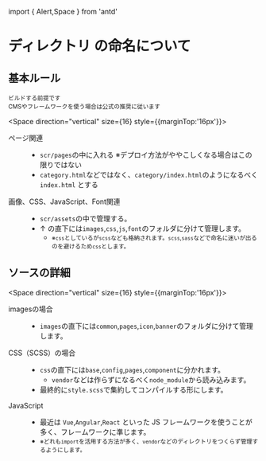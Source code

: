 import { Alert,Space } from 'antd'

# ディレクトリ の命名について

<h2>基本ルール</h2>
<div>
 <small>ビルドする前提です<br/>CMSやフレームワークを使う場合は公式の推奨に従います</small>
</div>

<Space direction="vertical" size={16} style={{marginTop:'16px'}}>

<dl class="box-label">
  <dt>ページ関連</dt>
  <dd>
    <ul>
      <li><code class="language-text">scr/pages</code>の中に入れる ※デプロイ方法がややこしくなる場合はこの限りではない</li>
      <li><code class="language-text">category.html</code>などではなく、<code class="language-text">category/index.html</code>のようになるべく <code class="language-text">index.html</code> とする</li>
    </ul>
  </dd>
</dl>

<dl class="box-label">
  <dt>画像、CSS、JavaScript、Font関連</dt>
  <dd>
    <ul>
      <li><code class="language-text">scr/assets</code>の中で管理する。</li>
      <li>↑ の直下には<code class="language-text">images</code>,<code class="language-text">css</code>,<code class="language-text">js</code>,<code class="language-text">font</code>のフォルダに分けて管理します。
        <ul>
          <li>
          <small>※<code class="language-text">css</code>としているが<code class="language-text">scss</code>なども格納されます。<code class="language-text">scss</code>,<code class="language-text">sass</code>などで命名に迷いが出るのを避けるため<code class="language-text">css</code>とします。</small></li>
        </ul>
      </li>
    </ul>
  </dd>
</dl>
</Space>

<h2>ソースの詳細</h2>

<Space direction="vertical" size={16} style={{marginTop:'16px'}}>

<dl class="box-label">
  <dt>imagesの場合</dt>
  <dd>
    <ul>
      <li>
        <code class="language-text">images</code>の直下には<code class="language-text">common</code>,<code class="language-text">pages</code>,<code class="language-text">icon</code>,<code class="language-text">banner</code>のフォルダに分けて管理します。
      </li>
    </ul>
  </dd>
</dl>
<dl class="box-label">
  <dt>CSS（SCSS）の場合</dt>
  <dd>
    <ul>
      <li>
        <code class="language-text">css</code>の直下には<code class="language-text">base</code>,<code class="language-text">config</code>,<code class="language-text">pages</code>,<code class="language-text">component</code>に分かれます。
        <ul>
          <li><code class="language-text">vendor</code>などは作らずになるべく<code class="language-text">node_module</code>から読み込みます。</li>
        </ul>
      </li>
      <li>最終的に<code class="language-text">style.scss</code>で集約してコンパイルする形にします。</li>
    </ul>
  </dd>
</dl>
<dl class="box-label">
  <dt>JavaScript</dt>
  <dd>
    <ul>
      <li>最近は <code class="language-text">Vue</code>,<code class="language-text">Angular</code>,<code class="language-text">React</code> といった JS フレームワークを使うことが多く、フレームワークに準じます。</li>
      <li><small>※どれも<code class="language-text">import</code>を活用する方法が多く、<code class="language-text">vendor</code>などのディレクトリをつくらず管理するようにします。</small></li>
    </ul>
  </dd>
</dl>
</Space>
